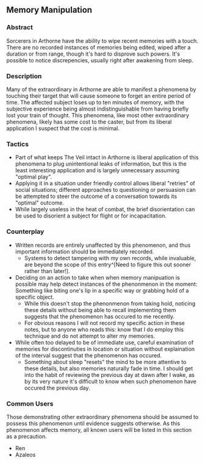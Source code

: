 ## Memory Manipulation
### Abstract
Sorcerers in Arthorne have the ability to wipe recent memories with a touch. There are no recorded instances of memories being edited, wiped after a duration or from range, though it's hard to disprove such powers. It's possible to notice discrepencies, usually right after awakening from sleep.

### Description
Many of the extraordinary in Arthorne are able to manifest a phenomena by touching their target that will cause someone to forget an entire period of time. The affected subject loses up to ten minutes of memory, with the subjective experience being almost indistinguishable from having briefly lost your train of thought. This phenomena, like most other extraordinary phenomena, likely has some cost to the caster, but from its liberal application I suspect that the cost is minimal.

### Tactics
- Part of what keeps The Veil intact in Arthorne is liberal application of this phenomena to plug unintentional leaks of information, but this is the least interesting application and is largely unnecessary assuming "optimal play".
- Applying it in a situation under friendly control allows liberal "retries" of social situations; different approaches to questioning or persuasion can be attempted to steer the outcome of a conversation towards its "optimal" outcome.
- While largely useless in the heat of combat, the brief disorientation can be used to disorient a subject for flight or for incapacitation.

### Counterplay
- Written records are entirely unaffected by this phenomenon, and thus important information should be immediately recorded.
  - Systems to detect tampering with my own records, while invaluable, are beyond the scope of this entry^[Need to figure this out sooner rather than later!].
- Deciding on an action to take when when memory manipuation is possible may help detect instances of the phenonmenon in the moment: Something like biting one's lip in a specific way or grabbing hold of a specific object. 
  - While this doesn't stop the phenonmenon from taking hold, noticing these details without being able to recall implementing them suggests that the phenomenon has occured to me recently.
  - For obvious reasons I will not record my specific action in these notes, but to anyone who reads this: know that I do employ this technique and do not attempt to alter my memories.
- While often too delayed to be of immediate use, careful examination of memories for discontinuties in location or situation without explaination of the interval suggest that the phenomenon has occured. 
  - Something about sleep "resets" the mind to be more attentive to these details, but also memories naturally fade in time. I should get into the habit of reviewing the previous day at dawn after I wake, as by its very nature it's difficult to know when such phenomenon have occured the previous day.


### Common Users
Those demonstrating other extraordinary phenomena should be assumed to possess this phenomenon until evidence suggests otherwise. As this phenomenon affects memory, all known users will be listed in this section as a precaution.

- Ren
- Azaleos
